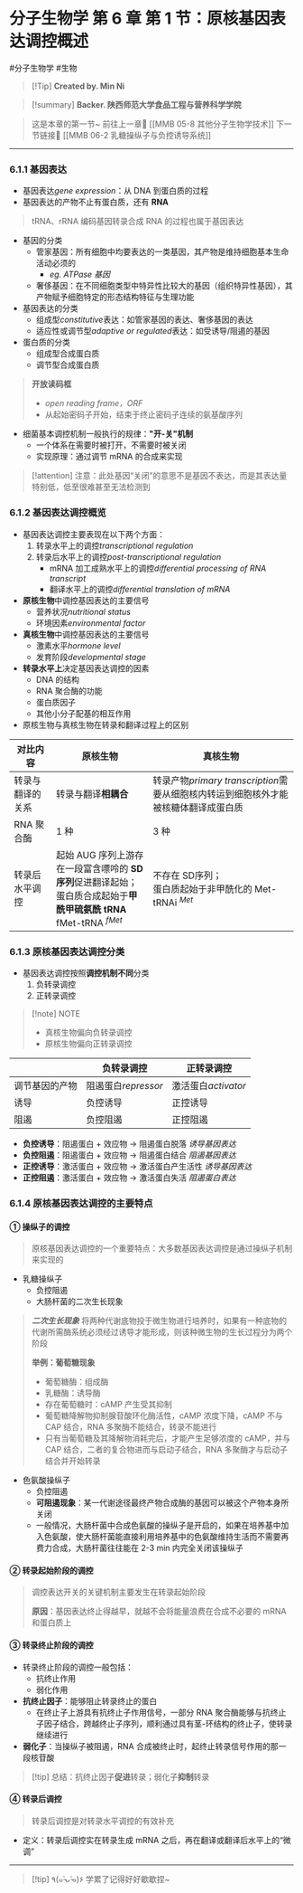 # 分子生物学 第 6 章 第 1 节：原核基因表达调控概述
#分子生物学 #生物 


> [!Tip] **Created by. Min Ni**

> [!summary] **Backer. 陕西师范大学食品工程与营养科学学院**

> 这是本章的第一节~
> 前往上一章🚀 [[MMB 05-8 其他分子生物学技术]]
> 下一节链接🔗 [[MMB 06-2 乳糖操纵子与负控诱导系统]]

---
### 6.1.1 基因表达
- 基因表达*gene expression*：从 DNA 到蛋白质的过程
- 基因表达的产物不止有蛋白质，还有 **RNA**

> tRNA、rRNA 编码基因转录合成 RNA 的过程也属于基因表达

- 基因的分类
	- 管家基因：所有细胞中均要表达的一类基因，其产物是维持细胞基本生命活动必须的
		- *eg. ATPase 基因*
	- 奢侈基因：在不同细胞类型中特异性比较大的基因（组织特异性基因），其产物赋予细胞特定的形态结构特征与生理功能
- 基因表达的分类
	- 组成型*constitutive*表达：如管家基因的表达、奢侈基因的表达
	- 适应性或调节型*adaptive or regulated*表达：如受诱导/阻遏的基因
- 蛋白质的分类
	- 组成型合成蛋白质
	- 调节型合成蛋白质

>**开放读码框**
>- *open reading  frame，ORF*
>- 从起始密码子开始，结束于终止密码子连续的氨基酸序列

- 细菌基本调控机制一般执行的规律：**"开-关"机制**
	- 一个体系在需要时被打开，不需要时被关闭
	- 实现原理：通过调节 mRNA 的合成来实现

> [!attention] 注意：此处基因“关闭”的意思不是基因不表达，而是其表达量特别低，低至很难甚至无法检测到

### 6.1.2 基因表达调控概览
- 基因表达调控主要表现在以下两个方面：
	1. 转录水平上的调控*transcriptional regulation*
	2. 转录后水平上的调控*post-transcriptional regulation*
		- mRNA 加工成熟水平上的调控*differential processing of RNA transcript*
		- 翻译水平上的调控*differential translation of mRNA*
- **原核生物**中调控基因表达的主要信号
	- 营养状况*nutritional status*
	- 环境因素*environmental factor*
- **真核生物**中调控基因表达的主要信号
	- 激素水平*hormone level*
	- 发育阶段*developmental stage*
- **转录水平上**决定基因表达调控的因素
	- DNA 的结构
	- RNA 聚合酶的功能
	- 蛋白质因子
	- 其他小分子配基的相互作用
- 原核生物与真核生物在转录和翻译过程上的区别

| 对比内容     | 原核生物                                                                                 | 真核生物                                                  |
| -------- | ------------------------------------------------------------------------------------ | ----------------------------------------------------- |
| 转录与翻译的关系 | 转录与翻译**相耦合**                                                                         | 转录产物*primary transcription*需要从细胞核内转运到细胞核外才能被核糖体翻译成蛋白质 |
| RNA 聚合酶  | 1 种                                                                                  | 3 种                                                   |
| 转录后水平调控  | 起始 AUG 序列上游存在一段富含嘌呤的 **SD 序列**促进翻译起始；<br>蛋白质合成起始于**甲酰甲硫氨酰 tRNA** fMet-tRNA $^{fMet}$ | 不存在 SD序列；<br>蛋白质起始于非甲酰化的 Met-tRNAi $^{Met}$           |

### 6.1.3 原核基因表达调控分类

- 基因表达调控按照**调控机制不同**分类
	1. 负转录调控
	2. 正转录调控

> [!note] NOTE
> - 真核生物偏向负转录调控
> - 原核生物偏向正转录调控


|         | 负转录调控           | 正转录调控           |
| ------- | --------------- | --------------- |
| 调节基因的产物 | 阻遏蛋白*repressor* | 激活蛋白*activator* |
| 诱导      | 负控诱导            | 正控诱导            |
| 阻遏      | 负控阻遏            | 正控阻遏            |

- **负控诱导**：阻遏蛋白 + 效应物 → 阻遏蛋白脱落 *诱导基因表达*
- **负控阻遏**：阻遏蛋白 + 效应物 → 阻遏蛋白结合 *阻遏基因表达*
- **正控诱导**：激活蛋白 + 效应物 → 激活蛋白产生活性 *诱导基因表达*
- **正控阻遏**：激活蛋白 + 效应物 → 激活蛋白失活 *阻遏蛋白表达*

### 6.1.4 原核基因表达调控的主要特点

#### ① 操纵子的调控

> 原核基因表达调控的一个重要特点：大多数基因表达调控是通过操纵子机制来实现的

- 乳糖操纵子
	- 负控阻遏
	- 大肠杆菌的二次生长现象

> ***二次生长现象***
> 将两种代谢底物投于微生物进行培养时，如果有一种底物的代谢所需酶系统必须经过诱导才能形成，则该种微生物的生长过程分为两个阶段
> 
> **举例：葡萄糖现象**
> - 葡萄糖酶：组成酶
> - 乳糖酶：诱导酶
> - 存在葡萄糖时：cAMP 产生受其抑制
> - 葡萄糖降解物抑制腺苷酸环化酶活性，cAMP 浓度下降，cAMP 不与 CAP 结合，RNA 多聚酶不能结合，转录不能进行
> - 只有当葡萄糖及其降解物消耗完后，才能产生足够浓度的 cAMP，并与 CAP 结合，二者的复合物进而与启动子结合，RNA 多聚酶才与启动子结合并开始转录

- 色氨酸操纵子
	- 负控阻遏
	- **可阻遏现象**：某一代谢途径最终产物合成酶的基因可以被这个产物本身所关闭
	- 一般情况，大肠杆菌中合成色氨酸的操纵子是开启的，如果在培养基中加入色氨酸，使大肠杆菌能直接利用培养基中的色氨酸维持生活而不需要再费力合成，大肠杆菌往往能在 2-3 min 内完全关闭该操纵子

#### ② 转录起始阶段的调控

> 调控表达开关的关键机制主要发生在转录起始阶段
> 
> **原因**：基因表达终止得越早，就越不会将能量浪费在合成不必要的 mRNA 和蛋白质上

#### ③ 转录终止阶段的调控
- 转录终止阶段的调控一般包括：
	- 抗终止作用
	- 弱化作用
- **抗终止因子**：能够阻止转录终止的蛋白
	- 在终止子上游具有抗终止子作用信号，一部分 RNA 聚合酶能够与抗终止子因子结合，跨越终止子序列，顺利通过具有茎-环结构的终止子，使转录继续进行
- **弱化子**：当操纵子被阻遏，RNA 合成被终止时，起终止转录信号作用的那一段核苷酸

>[!tip] 总结：抗终止因子**促进**转录；弱化子**抑制**转录

#### ④ 转录后调控

> 转录后调控是对转录水平调控的有效补充

- 定义：转录后调控实在转录生成 mRNA 之后，再在翻译或翻译后水平上的“微调”

---
> [!tip] ٩(๑˃̵ᴗ˂̵๑)۶ 学累了记得好好歇歇捏~

